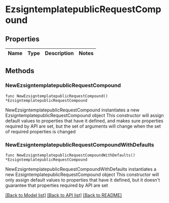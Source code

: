 # EzsigntemplatepublicRequestCompound

## Properties

Name | Type | Description | Notes
------------ | ------------- | ------------- | -------------

## Methods

### NewEzsigntemplatepublicRequestCompound

`func NewEzsigntemplatepublicRequestCompound() *EzsigntemplatepublicRequestCompound`

NewEzsigntemplatepublicRequestCompound instantiates a new EzsigntemplatepublicRequestCompound object
This constructor will assign default values to properties that have it defined,
and makes sure properties required by API are set, but the set of arguments
will change when the set of required properties is changed

### NewEzsigntemplatepublicRequestCompoundWithDefaults

`func NewEzsigntemplatepublicRequestCompoundWithDefaults() *EzsigntemplatepublicRequestCompound`

NewEzsigntemplatepublicRequestCompoundWithDefaults instantiates a new EzsigntemplatepublicRequestCompound object
This constructor will only assign default values to properties that have it defined,
but it doesn't guarantee that properties required by API are set


[[Back to Model list]](../README.md#documentation-for-models) [[Back to API list]](../README.md#documentation-for-api-endpoints) [[Back to README]](../README.md)


